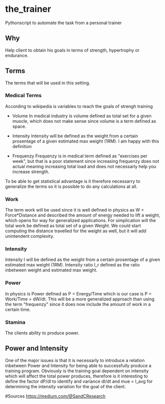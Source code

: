 # the_trainer
Pythonscript to automate the task from a personal trainer 


## Why
Help client to obtain his goals in terms of strength, hypertrophy or endurance.


## Terms
The terms that will be used in this setting.

### Medical Terms
According to wikipedia is variables to reach the goals of strengh training

- Volume
    In medical industry is volume defined as total set for a given muscle, which does not make sense since volume is a term defined as space. 

- Intensity
    Intensity will be defined as the weight from a certain prosentage of a given estimated max weight (1RM). I am happy with this definition

- Frequenzy
    Frequenzy is in medical term defined as "exercises per week", but that is a poor statement since increasing frequenzy does not actual meaning increasing total load and does not necessarly help you increase strength. 

To be able to get statistical advantage is it therefore necessarry to generalize the terms so it is possible to do any calculations at all.

### Work
The term work will be used since it is well defined in physics as W = Force*Distance and described the amount of energy needed to lift a weight, which opens for way for generalized applications. For simplication will the total work be defined as total set of a given Weight. We could start computing the distance travelled for the weight as well, but it will add unintendent complexity.

### Intensity
Intensity I will be defined as the weight from a certain prosentage of a given estimated max weight (1RM). Intensity ratio I_r defined as the ratio inbetween weight and estimated max weight.

### Power
In physics is Power defined as P = Energy/Time which is our case is P = Work/Time = dW/dt. This will be a more generalized approach than using the term "frequenzy" since it does now include the amount of work in a certain time. 

### Stamina
The clients ability to produce power. 

## Power and Intensity
One of the major issues is that it is necessarly to introduce a relation inbetween Power and Intensity for being able to successfully produce a training program. Obviously is the training goal dependent on intensity which will affect the total power produces, therefore is it interesting to define the factor dP/dI to identify  and variance dI/dt and mue = I_avg for determining the intensity variation for the goal of the client. 





#Sources
https://medium.com/@SandCResearch
